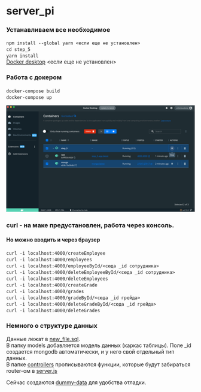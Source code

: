 # server_pi

### Устанавливаем все необходимое
`npm install --global yarn <если еще не установлен> `   
`cd step_5 `   
`yarn install `   
[Docker desktop](https://www.docker.com/products/docker-desktop/) <если еще не установлен> 
### Работа с докером
`docker-compose build `    
`docker-compose up `  


<p align="left">
  <img src="screenshot.png" width="600" title="hover text">
</p>

### curl - на маке предустановлен, работа через консоль. 
#### Но можно вводить и через браузер
`curl -i localhost:4000/createEmployee `      
`curl -i localhost:4000/employees    `      
`curl -i localhost:4000/employeeById/<cюда _id сотрудника>   `       
`curl -i localhost:4000/deleteEmployeeById/<cюда _id сотрудника>  `        
`curl -i localhost:4000/deleteEmployees    `      
`curl -i localhost:4000/createGrade    `      
`curl -i localhost:4000/grades `      
`curl -i localhost:4000/gradeById/<cюда _id грейда> `      
`curl -i localhost:4000/deleteGradeById/<cюда _id грейда>`       
`curl -i localhost:4000/deleteGrades`      


### Немного о структуре данных
Данные лежат в [new_file.sql](new_file.sql).  
В папку models добавляется модель данных (каркас таблицы). Поле _id создается mongodb автоматически, и у него свой отдельный тип данных.  
В папке [controllers](step_5/controllers) прописываются функции, которые будут забираться router-ом в [server.js](step_5/server.js)

Сейчас создаются [dummy-data](step_5/dummy_data/db.js) для удобства отладки.  
